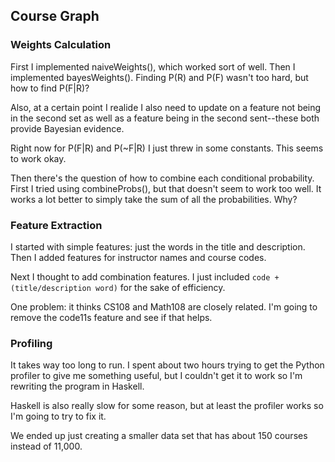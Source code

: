 ## Course Graph

### Weights Calculation

First I implemented naiveWeights(), which worked sort of well. Then I implemented bayesWeights(). Finding P(R) and P(F) wasn't too hard, but how to find P(F|R)?

Also, at a certain point I realide I also need to update on a feature not being in the second set as well as a feature being in the second sent--these both provide Bayesian evidence.

Right now for P(F|R) and P(~F|R) I just threw in some constants. This seems to work okay.

Then there's the question of how to combine each conditional probability. First I tried using combineProbs(), but that doesn't seem to work too well. It works a lot better to simply take the sum of all the probabilities. Why?

### Feature Extraction

I started with simple features: just the words in the title and description. Then I added features for instructor names and course codes.

Next I thought to add combination features. I just included `code + (title/description word)` for the sake of efficiency.

One problem: it thinks CS108 and Math108 are closely related. I'm going to remove the code11s feature and see if that helps.

### Profiling

It takes way too long to run. I spent about two hours trying to get the Python profiler to give me something useful, but I couldn't get it to work so I'm rewriting the program in Haskell.

Haskell is also really slow for some reason, but at least the profiler works so I'm going to try to fix it.

We ended up just creating a smaller data set that has about 150 courses instead of 11,000.
